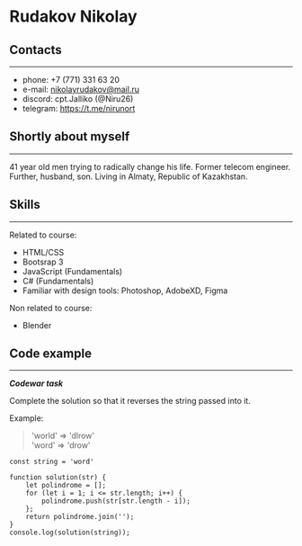 # Rudakov Nikolay

 ## Contacts
 ---

- phone: +7 (771) 331 63 20
- e-mail: nikolayrudakov@mail.ru
- discord: cpt.Jalliko (@Niru26)
- telegram: https://t.me/nirunort

## Shortly about myself
--- 
41 year old men trying to radically change his life. Former telecom engineer. Further, husband, son. Living in Almaty, Republic of Kazakhstan.

## Skills 
---- 

Related to course:
    
- HTML/CSS
- Bootsrap 3
- JavaScript (Fundamentals)
- C# (Fundamentals)
- Familiar with design tools: Photoshop, AdobeXD, Figma

Non related to course:

- Blender

## Code example
---

***Codewar task***

Complete the solution so that it reverses the string passed into it.

Example:

> 'world'  =>  'dlrow'\
> 'word'   =>  'drow'


```
const string = 'word'

function solution(str) {
    let polindrome = [];
    for (let i = 1; i <= str.length; i++) {
        polindrome.push(str[str.length - i]);
    };
    return polindrome.join('');
}
console.log(solution(string));
```




